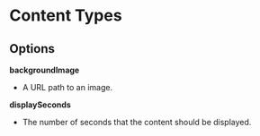 # Content Types

## Options

**backgroundImage**
- A URL path to an image.

**displaySeconds**
- The number of seconds that the content should be displayed.
